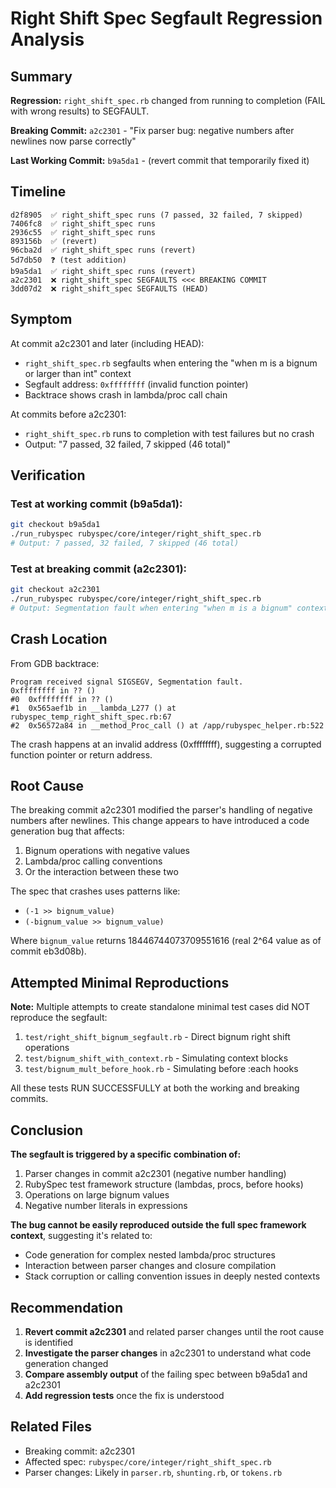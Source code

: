 # Right Shift Spec Segfault Regression Analysis

## Summary

**Regression:** `right_shift_spec.rb` changed from running to completion (FAIL with wrong results) to SEGFAULT.

**Breaking Commit:** `a2c2301` - "Fix parser bug: negative numbers after newlines now parse correctly"

**Last Working Commit:** `b9a5da1` - (revert commit that temporarily fixed it)

## Timeline

```
d2f8905  ✅ right_shift_spec runs (7 passed, 32 failed, 7 skipped)
7406fc8  ✅ right_shift_spec runs
2936c55  ✅ right_shift_spec runs
893156b  ✅ (revert)
96cba2d  ✅ right_shift_spec runs (revert)
5d7db50  ❓ (test addition)
b9a5da1  ✅ right_shift_spec runs (revert)
a2c2301  ❌ right_shift_spec SEGFAULTS <<< BREAKING COMMIT
3dd07d2  ❌ right_shift_spec SEGFAULTS (HEAD)
```

## Symptom

At commit a2c2301 and later (including HEAD):
- `right_shift_spec.rb` segfaults when entering the "when m is a bignum or larger than int" context
- Segfault address: `0xffffffff` (invalid function pointer)
- Backtrace shows crash in lambda/proc call chain

At commits before a2c2301:
- `right_shift_spec.rb` runs to completion with test failures but no crash
- Output: "7 passed, 32 failed, 7 skipped (46 total)"

## Verification

### Test at working commit (b9a5da1):
```bash
git checkout b9a5da1
./run_rubyspec rubyspec/core/integer/right_shift_spec.rb
# Output: 7 passed, 32 failed, 7 skipped (46 total)
```

### Test at breaking commit (a2c2301):
```bash
git checkout a2c2301
./run_rubyspec rubyspec/core/integer/right_shift_spec.rb
# Output: Segmentation fault when entering "when m is a bignum" context
```

## Crash Location

From GDB backtrace:
```
Program received signal SIGSEGV, Segmentation fault.
0xffffffff in ?? ()
#0  0xffffffff in ?? ()
#1  0x565aef1b in __lambda_L277 () at rubyspec_temp_right_shift_spec.rb:67
#2  0x56572a84 in __method_Proc_call () at /app/rubyspec_helper.rb:522
```

The crash happens at an invalid address (0xffffffff), suggesting a corrupted function pointer or return address.

## Root Cause

The breaking commit a2c2301 modified the parser's handling of negative numbers after newlines. This change appears to have introduced a code generation bug that affects:
1. Bignum operations with negative values
2. Lambda/proc calling conventions
3. Or the interaction between these two

The spec that crashes uses patterns like:
- `(-1 >> bignum_value)`
- `(-bignum_value >> bignum_value)`

Where `bignum_value` returns 18446744073709551616 (real 2^64 value as of commit eb3d08b).

## Attempted Minimal Reproductions

**Note:** Multiple attempts to create standalone minimal test cases did NOT reproduce the segfault:

1. `test/right_shift_bignum_segfault.rb` - Direct bignum right shift operations
2. `test/bignum_shift_with_context.rb` - Simulating context blocks
3. `test/bignum_mult_before_hook.rb` - Simulating before :each hooks

All these tests RUN SUCCESSFULLY at both the working and breaking commits.

## Conclusion

**The segfault is triggered by a specific combination of:**
1. Parser changes in commit a2c2301 (negative number handling)
2. RubySpec test framework structure (lambdas, procs, before hooks)
3. Operations on large bignum values
4. Negative number literals in expressions

**The bug cannot be easily reproduced outside the full spec framework context**, suggesting it's related to:
- Code generation for complex nested lambda/proc structures
- Interaction between parser changes and closure compilation
- Stack corruption or calling convention issues in deeply nested contexts

## Recommendation

1. **Revert commit a2c2301** and related parser changes until the root cause is identified
2. **Investigate the parser changes** in a2c2301 to understand what code generation changed
3. **Compare assembly output** of the failing spec between b9a5da1 and a2c2301
4. **Add regression tests** once the fix is understood

## Related Files

- Breaking commit: a2c2301
- Affected spec: `rubyspec/core/integer/right_shift_spec.rb`
- Parser changes: Likely in `parser.rb`, `shunting.rb`, or `tokens.rb`
